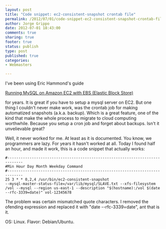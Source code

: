 ```yaml
--- 
layout: post
title: "Code snippet: ec2-consistent-snapshot crontab file"
permalink: /2012/07/01/code-snippet-ec2-consistent-snapshot-crontab-file/
author: Jorge Grippo
date: 2012-07-01 18:43:00
comments: true
sharing: true
footer: true
status: publish
type: post
published: true
categories: 
- Webmasters

---
```

<!-- 345 -->
I've been using Eric Hammond's guide

<a href="http://aws.amazon.com/articles/1663">Running MySQL on Amazon EC2 with EBS (Elastic Block Store)</a>

for years. It is great if you have to setup a mysql server on EC2. But one thing I couldn't never make work, was the crontab job for making automatized snapshots (a.k.a. backup). Which is a great feature, one of the kind that make the whole process to migrate to cloud computing worthwhile. Because you setup a cron job and forget about backups. Isn't it unvelievable great?

<!--more-->Well, it never worked for me. At least as it is documented. You know, we programmers are lazy. For years it hasn't worked at all. Today I found half an hour, and made it work, this is a code snippet that actually works:

<code>#-----------------------------------------------------------------------------
#Min Hour Day Month Weekday Command
#-----------------------------------------------------------------------------
25 3 * * 0,2,4 /usr/bin/ec2-consistent-snapshot --mysql-master-status-file=/var/lib/mysql/SLAVE.txt --xfs-filesystem /vol --mysql --region us-east-1 --description "$(hostname):/vol $(date --rfc-3339=date)" vol-12345678</code>

The problem was certain mismatched quote characters. I removed the ofending expression and replaced it with "date --rfc-3339=date", ant that is it.

OS: Linux. Flavor: Debian/Ubuntu.


